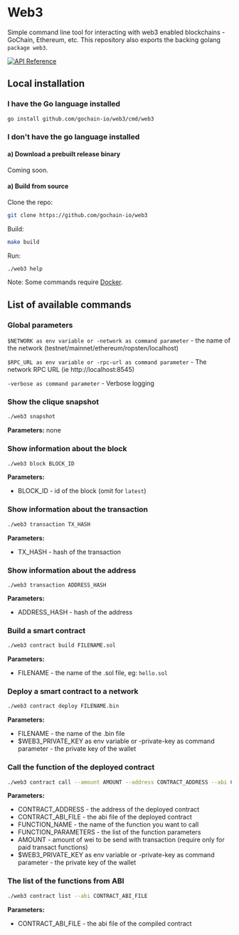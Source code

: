 # Web3

Simple command line tool for interacting with web3 enabled blockchains - GoChain, Ethereum, etc. 
This repository also exports the backing golang `package web3`.

[![API Reference](
https://camo.githubusercontent.com/915b7be44ada53c290eb157634330494ebe3e30a/68747470733a2f2f676f646f632e6f72672f6769746875622e636f6d2f676f6c616e672f6764646f3f7374617475732e737667
)](https://godoc.org/github.com/gochain-io/web3)

## Local installation

### I have the Go language installed

```sh
go install github.com/gochain-io/web3/cmd/web3
```

### I don't have the go language installed

#### a) Download a prebuilt release binary

Coming soon.

#### a) Build from source

Clone the repo:

```sh
git clone https://github.com/gochain-io/web3
```

Build:

```sh
make build
```

Run:

 ```sh
 ./web3 help
 ```

 Note: Some commands require [Docker](https://docs.docker.com/install/linux/docker-ce/ubuntu/).

## List of available commands

### Global parameters

`$NETWORK as env variable or -network as command parameter` - the name of the network (testnet/mainnet/ethereum/ropsten/localhost)

`$RPC_URL as env variable or -rpc-url as command parameter` - The network RPC URL (ie http://localhost:8545)

`-verbose as command parameter` - Verbose logging

### Show the clique snapshot

```sh
./web3 snapshot
```

**Parameters:**
none

### Show information about the block

```sh
./web3 block BLOCK_ID
```

**Parameters:**

- BLOCK_ID - id of the block (omit for `latest`)

### Show information about the transaction

```sh
./web3 transaction TX_HASH
```

**Parameters:**

- TX_HASH - hash of the transaction

### Show information about the address

```sj
./web3 transaction ADDRESS_HASH
```

**Parameters:**

- ADDRESS_HASH - hash of the address

### Build a smart contract

```sh
./web3 contract build FILENAME.sol
```

**Parameters:**

- FILENAME - the name of the .sol file, eg: `hello.sol`

### Deploy a smart contract to a network

```sh
./web3 contract deploy FILENAME.bin
```

**Parameters:**

- FILENAME - the name of the .bin file
- $WEB3_PRIVATE_KEY as env variable or -private-key as command parameter - the private key of the wallet

### Call the function of the deployed contract

```sh
./web3 contract call --amount AMOUNT --address CONTRACT_ADDRESS --abi CONTRACT_ABI_FILE --function FUNCTION_NAME FUNCTION_PARAMETERS
```

**Parameters:**

- CONTRACT_ADDRESS - the address of the deployed contract
- CONTRACT_ABI_FILE - the abi file of the deployed contract
- FUNCTION_NAME - the name of the function you want to call
- FUNCTION_PARAMETERS - the list of the function parameters
- AMOUNT - amount of wei to be send with transaction (require only for paid transact functions)
- $WEB3_PRIVATE_KEY as env variable or -private-key as command parameter - the private key of the wallet

### The list of the functions from ABI

```sh
./web3 contract list --abi CONTRACT_ABI_FILE
```

**Parameters:**

- CONTRACT_ABI_FILE - the abi file of the compiled contract
